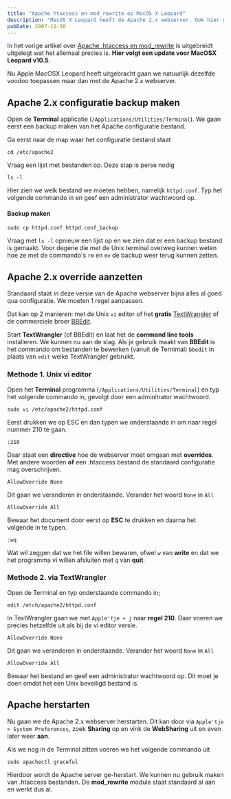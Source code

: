 ```yaml
---
title: "Apache htaccess en mod_rewrite op MacOS X Leopard"
description: "MacOS X Leopard heeft de Apache 2.x webserver. Ook hier gaan we de mod_rewrite module gebruiken. Eigelijk moet er maar 1 configuratie regel aangepast te worden."
pubDate: 2007-11-30
---
```


In het vorige artikel over [Apache .htaccess en mod_rewrite](http://www.atlantisdesign.nl/artikel/apache-htaccess-en-mod_rewrite-op-macosx-tiger) is uitgebreidt uitgelegt wat het allemaal precies is. **Hier volgt een update voor MacOSX Leopard v10.5**.

Nu Apple MacOSX Leopard heeft uitgebracht gaan we natuurlijk dezelfde voodoo toepassen maar dan met de Apache 2.x webserver.

## Apache 2.x configuratie backup maken

Open de **Terminal** applicatie (`/Applications/Utilities/Terminal`). We gaan eerst een backup maken van het Apache configuratie bestand.

Ga eerst naar de map waar het configuratie bestand staat

	cd /etc/apache2

Vraag een lijst met bestanden op. Deze stap is perse nodig

	ls -l

Hier zien we welk bestand we moeten hebben, namelijk `httpd.conf`. Typ het volgende commando in en geef een administrator wachtwoord op.

#### Backup maken

	sudo cp httpd.conf httpd.conf_backup

Vraag met `ls -l` opnieuw een lijst op en we zien dat er een backup bestand is gemaakt. Voor degene die met de Unix terminal overweg kunnen weten hoe ze met de commando's `rm` en `mv` de backup weer terug kunnen zetten.

## Apache 2.x override aanzetten

Standaard staat in deze versie van de Apache webserver bijna alles al goed qua configuratie. We moeten 1 regel aanpassen.

Dat kan op 2 manieren: met de Unix `vi` editor of het **gratis** [TextWrangler](http://www.barebones.com/products/textwrangler/) of de commerciele broer [BBEdit](http://www.barebones.com/products/bbedit/index.shtml).

Start **TextWrangler** (of BBEdit) en laat het de **command line tools** installeren. We kunnen nu aan de slag. Als je gebruik maakt van **BBEdit** is het commando om bestanden te bewerken (vanuit de Ternimal) `bbedit` in plaats van `edit` welke TextWrangler gebruikt.

### Methode 1. Unix vi editor

Open het **Terminal** programma (`/Applications/Utilities/Terminal`) en typ het volgende commando in, gevolgt door een adminitrator wachtwoord.

	sudo vi /etc/apache2/httpd.conf

Eerst drukken we op ESC en dan typen we onderstaande in om naar regel nummer 210 te gaan.

	:210

Daar staat een **directive** hoe de webserver moet omgaan met **overrides**. Met andere woorden **of** een .htaccess bestand de standaard configuratie mag overschrijven.

	AllowOverride None

Dit gaan we veranderen in onderstaande. Verander het woord `None` in `All`

	AllowOverride All

Bewaar het document door eerst op **ESC** te drukken en daarna het volgende in te typen.

	:wq

Wat wil zeggen dat we het file willen bewaren, ofwel `w` van **write** en dat we het programma vi willen afsluiten met `q` van **quit**.

### Methode 2. via TextWrangler

Open de Terminal en typ onderstaande commando in;

	edit /etch/apache2/httpd.conf

In TextWrangler gaan we met `Apple'tje + j` naar **regel 210**. Daar voeren we precies hetzelfde uit als bij de vi editor versie.

	AllowOverride None

Dit gaan we veranderen in onderstaande. Verander het woord `None` in `All`

	AllowOverride All

Bewaar het bestand en geef een administrator wachtwoord op. Dit moet je doen omdat het een Unix beveiligd bestand is.

## Apache herstarten

Nu gaan we de Apache 2.x webserver herstarten. Dit kan door via `Apple'tje > System Preferences`, zoek **Sharing** op en vink de **WebSharing** uit en even later weer **aan**.

Als we nog in de Terminal zitten voeren we het volgende commando uit

	sudo apachectl graceful

Hierdoor wordt de Apache server ge-herstart. We kunnen nu gebruik maken van .htaccess bestanden. De **mod_rewrite** module staat standaard al aan en werkt dus al.